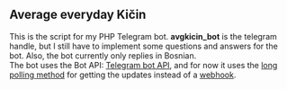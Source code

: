 ## Average everyday Kičin 

This is the script for my PHP Telegram bot. **avgkicin_bot** is the telegram handle, but I still have to implement some questions and answers for the bot. Also, the bot currently only replies in Bosnian.
<br>
The bot uses the Bot API: [Telegram bot API](https://core.telegram.org/bots/API), and for now it uses the [long polling method](https://core.telegram.org/bots/api#getupdates) for getting the updates instead of a [webhook](https://core.telegram.org/bots/api#setwebhook).

